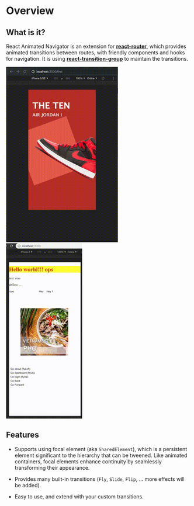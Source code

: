# Overview

## What is it?

React Animated Navigator is an extension for [**react-router**][1], 
which provides animated transitions between routes, with friendly components and hooks for navigation.
It is using [**react-transition-group**][2] to maintain the transitions.

[![React Animated Navigator](assets/images/demo1.gif)](assets/images/demo1.gif)
[![React Animated Navigator](assets/images/demo2.gif)](assets/images/demo2.gif)

  [1]: https://github.com/ReactTraining/react-router
  [2]: https://github.com/reactjs/react-transition-group

## Features

* Supports using focal element (aka `SharedElement`), which is a persistent element significant to the hierarchy that can be tweened. Like animated containers, focal elements enhance continuity by seamlessly transforming their appearance.

* Provides many built-in transitions (`Fly`, `Slide`, `Flip`, ... more effects will be added).

* Easy to use, and extend with your custom transitions.
